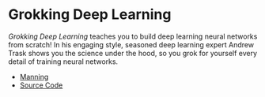 # Grokking Deep Learning

*Grokking Deep Learning* teaches you to build deep learning neural networks from scratch! In his engaging style, seasoned deep learning expert Andrew Trask shows you the science under the hood, so you grok for yourself every detail of training neural networks.

* [Manning](https://www.manning.com/books/grokking-deep-learning?a_aid=grokkingdl&a_bid=32715258)
* [Source Code](https://github.com/iamtrask/Grokking-Deep-Learning)
